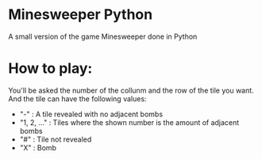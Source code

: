 # Minesweeper Python

A small version of the game Minesweeper done in Python

# How to play:

You'll be asked the number of the collunm and the row of the tile you want.
And the tile can have the following values:

- "-" : A tile revealed with no adjacent bombs
- "1, 2, ..." : Tiles where the shown number is the amount of adjacent bombs
- "#" : Tile not revealed
- "X" : Bomb
